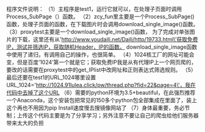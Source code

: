 程序文件说明：
（1）主程序是test1，运行它就可以，在处理子页面时调用Process_SubPage（）函数。
（2）zcy_fun里主要是一个Process_SubPage()函数，处理子页面的函数，在下载图片时会调用download_single_image()函数。
（3）proxytest主要是一个download_single_image()函数， 
 为了完成对单张图片的下载，这里还有从\'http://www.youdaili.net/Daili/http/19733.html\'获取免费IP，测试并筛选IP，获取随机Header，IP的函数。
 download_single_image函数中使用了递归，有调用自己的操作，也很简单。
（4）1024核工厂的网址可能会变，但是百度‘1024’第一个就是它；获取免费IP我是从有代理IP上一个网页爬的，要改的话需要在proxytest中的get_IPlist中改网址和正则表达式筛选规则。
（5）最后还要在test1的URL_1024哪里设置URL_1024=\'http://1024.91lulea.click/pw/thread.php?fid=22&page=4\'，我在代码中去掉了这个URL
（6）需要的python环境为3.5+beautiful，在此强烈推荐一个Anaconda，这个安装包把常见的150多个python包全部集成在里面了，装上这个再也不用因为pip Install速度慢去搜镜像网站了
（7）身体最重要，务必节制；上传这个代码主要是为了分享学习；另外注意不要让自己的爬虫给他们服务器带来太大的负担
